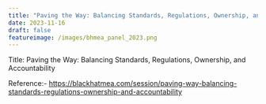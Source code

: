 ```yaml
---
title: "Paving the Way: Balancing Standards, Regulations, Ownership, and Accountability"
date: 2023-11-16
draft: false
featureimage: /images/bhmea_panel_2023.png
---
```


Title: Paving the Way: Balancing Standards, Regulations, Ownership, and Accountability




Reference:- https://blackhatmea.com/session/paving-way-balancing-standards-regulations-ownership-and-accountability




